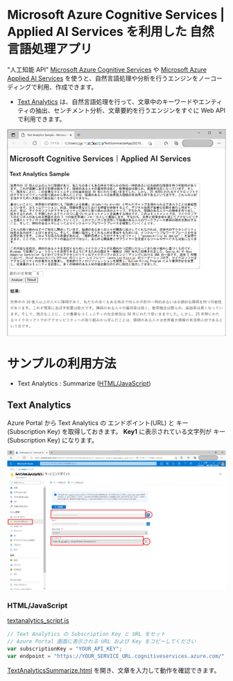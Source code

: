 # Microsoft Azure Cognitive Services | Applied AI Services を利用した 自然言語処理アプリ

"人工知能 API" [Microsoft Azure Cognitive Services](https://www.microsoft.com/cognitive-services/) や [Microsoft Azure Applied AI Services](https://azure.microsoft.com/ja-jp/product-categories/applied-ai-services/) を使うと、自然言語処理や分析を行うエンジンをノーコーディングで利用、作成できます。

- [Text Analytics](https://azure.microsoft.com/ja-jp/services/cognitive-services/text-analytics/) は、自然言語処理を行って、文章中のキーワードやエンティティの抽出、センチメント分析、文章要約を行うエンジンをすぐに Web API で利用できます。

![](doc_images/TextAnalyticsSummarizeSample.png)


# サンプルの利用方法

- Text Analytics : Summarize ([HTML/JavaScript](#htmljavascript))

## Text Analytics

Azure Portal から Text Analytics の エンドポイント(URL) と キー (Subscription Key) を取得しておきます。
**Key1** に表示されている文字列が キー (Subscription Key) になります。

<img src="doc_images/AzurePortal_TextAnalytics.png" width="600">

### HTML/JavaScript

[textanalytics_script.js](samples/JavaScript/scripts/textanalytics_script.js)

```textanalytics_script.js
// Text Analytics の Subscription Key と URL をセット
// Azure Portal 画面に表示される URL および Key をコピーしてください
var subscriptionKey = "YOUR_API_KEY";
var endpoint = "https://YOUR_SERVICE_URL.cognitiveservices.azure.com/";
```

[TextAnalyticsSummarize.html](samples/JavaScript/TextAnalyticsSummarize.html) を開き、文章を入力して動作を確認できます。
